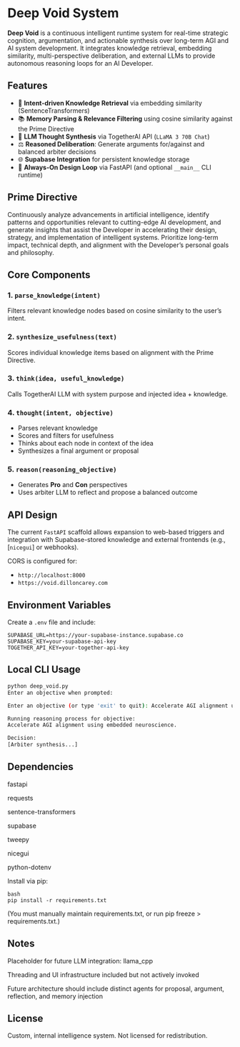 # Deep Void System

**Deep Void** is a continuous intelligent runtime system for real-time strategic cognition, argumentation, and actionable synthesis over long-term AGI and AI system development. It integrates knowledge retrieval, embedding similarity, multi-perspective deliberation, and external LLMs to provide autonomous reasoning loops for an AI Developer.

## Features

- 🧠 **Intent-driven Knowledge Retrieval** via embedding similarity (SentenceTransformers)
- 📚 **Memory Parsing & Relevance Filtering** using cosine similarity against the Prime Directive
- 🧩 **LLM Thought Synthesis** via TogetherAI API (`LLaMA 3 70B Chat`)
- ⚖️ **Reasoned Deliberation**: Generate arguments for/against and balanced arbiter decisions
- 🌐 **Supabase Integration** for persistent knowledge storage
- 🦾 **Always-On Design Loop** via FastAPI (and optional `__main__` CLI runtime)

## Prime Directive

Continuously analyze advancements in artificial intelligence, identify patterns and opportunities relevant to cutting-edge AI development, and generate insights that assist the Developer in accelerating their design, strategy, and implementation of intelligent systems. Prioritize long-term impact, technical depth, and alignment with the Developer’s personal goals and philosophy.


## Core Components

### 1. `parse_knowledge(intent)`
Filters relevant knowledge nodes based on cosine similarity to the user’s intent.

### 2. `synthesize_usefulness(text)`
Scores individual knowledge items based on alignment with the Prime Directive.

### 3. `think(idea, useful_knowledge)`
Calls TogetherAI LLM with system purpose and injected idea + knowledge.

### 4. `thought(intent, objective)`
- Parses relevant knowledge
- Scores and filters for usefulness
- Thinks about each node in context of the idea
- Synthesizes a final argument or proposal

### 5. `reason(reasoning_objective)`
- Generates **Pro** and **Con** perspectives
- Uses arbiter LLM to reflect and propose a balanced outcome

## API Design

The current `FastAPI` scaffold allows expansion to web-based triggers and integration with Supabase-stored knowledge and external frontends (e.g., [`nicegui`] or webhooks).

CORS is configured for:
- `http://localhost:8000`
- `https://void.dilloncarey.com`

## Environment Variables

Create a `.env` file and include:

```env
SUPABASE_URL=https://your-supabase-instance.supabase.co
SUPABASE_KEY=your-supabase-api-key
TOGETHER_API_KEY=your-together-api-key
```
## Local CLI Usage
```bash
python deep_void.py
Enter an objective when prompted:

Enter an objective (or type 'exit' to quit): Accelerate AGI alignment using embedded neuroscience.

Running reasoning process for objective:
Accelerate AGI alignment using embedded neuroscience.

Decision:
[Arbiter synthesis...]
```

## Dependencies

fastapi

requests

sentence-transformers

supabase

tweepy

nicegui

python-dotenv

Install via pip:

```
bash
pip install -r requirements.txt
```
(You must manually maintain requirements.txt, or run pip freeze > requirements.txt.)

## Notes
Placeholder for future LLM integration: llama_cpp

Threading and UI infrastructure included but not actively invoked

Future architecture should include distinct agents for proposal, argument, reflection, and memory injection

## License

Custom, internal intelligence system. Not licensed for redistribution.
